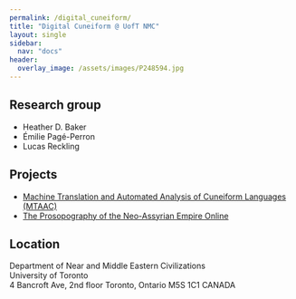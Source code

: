```yaml
---
permalink: /digital_cuneiform/
title: "Digital Cuneiform @ UofT NMC"
layout: single
sidebar:
  nav: "docs"
header:
  overlay_image: /assets/images/P248594.jpg
---
```



## Research group
- Heather D. Baker  
- Émilie Pagé-Perron  
- Lucas Reckling  


## Projects
- [Machine Translation and Automated Analysis of Cuneiform Languages (MTAAC)](https://cdli-gh.github.io/mtaac/)    
- [The Prosopography of the Neo-Assyrian Empire Online](http://individual.utoronto.ca/HDBaker/pnaupdates.html)  

## Location
Department of Near and Middle Eastern Civilizations  
University of Toronto  
4 Bancroft Ave, 2nd floor
Toronto, Ontario
M5S 1C1 CANADA
